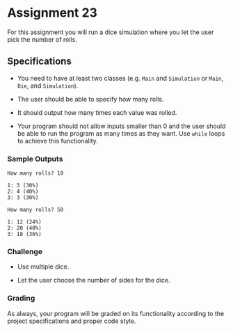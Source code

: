 # Assignment 23

For this assignment you will run a dice simulation where you let the user pick the number of rolls.

## Specifications

* You need to have at least two classes (e.g. `Main` and `Simulation` or `Main`, `Die`, and `Simulation`).

* The user should be able to specify how many rolls.

* It should output how many times each value was rolled.

* Your program should not allow inputs smaller than 0 and the user should be able to run the program as many times as they want. Use `while` loops to achieve this functionality.

### Sample Outputs
```
How many rolls? 10

1: 3 (30%)
2: 4 (40%)
3: 3 (30%)
```

```
How many rolls? 50

1: 12 (24%)
2: 20 (40%)
3: 18 (36%)
```

### Challenge

* Use multiple dice.

* Let the user choose the number of sides for the dice.

### Grading

As always, your program will be graded on its functionality according to the project specifications and proper code style.

